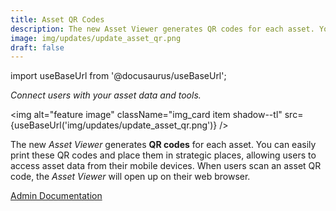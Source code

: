 ```yaml
---
title: Asset QR Codes
description: The new Asset Viewer generates QR codes for each asset. You can easily print these QR codes and place them in strategic places, allowing users to access asset data from their mobile devices. When users scan an asset QR code, the Asset Viewer will open up on their web browser.
image: img/updates/update_asset_qr.png
draft: false
---
```


import useBaseUrl from '@docusaurus/useBaseUrl'; 

<div className="align-center">
<div className="card">
<div className="card__header">

<span className="hero__subtitle"><em>

Connect users with your asset data and tools.

</em></span>

</div>
<div className="card__image">

<img alt="feature image" className="img_card item shadow--tl" src={useBaseUrl('img/updates/update_asset_qr.png')} />
<br/>

</div>
<div className="card__body">

The new _Asset Viewer_ generates **QR codes** for each asset. You can easily print these QR codes and place them in strategic places, allowing users to access asset data from their mobile devices. When users scan an asset QR code, the _Asset Viewer_ will open up on their web browser.

</div>
<div className="card__footer text-center align-padding-center">

<a className="button button--info button--block" href="/docs/documentation/admin/database/asset_qr">Admin Documentation</a>
<br/>


</div>
</div>
</div>
